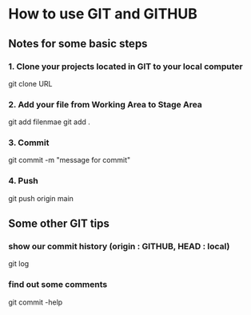 # How to use GIT and GITHUB

## Notes for some basic steps

### 1. Clone your projects located in GIT to your local computer
git clone URL

### 2. Add your file from Working Area to Stage Area
git add filenmae
git add .

### 3. Commit
git commit -m "message for commit"

### 4. Push
git push origin main

## Some other GIT tips

### show our commit history (origin : GITHUB, HEAD : local)
git log

### find out some comments
git commit -help

